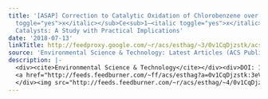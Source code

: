 ```yaml
---
title: '[ASAP] Correction to Catalytic Oxidation of Chlorobenzene over Mn<sub><italic
  toggle="yes">x</italic></sub>Ce<sub>1–<italic toggle="yes">x</italic></sub>O<sub>2</sub>/HZSM-5
  Catalysts: A Study with Practical Implications'
date: '2018-07-13'
linkTitle: http://feedproxy.google.com/~r/acs/esthag/~3/0v1CqDjzstk/acs.est.8b03243
source: 'Environmental Science & Technology: Latest Articles (ACS Publications)'
description: |-
  <div><cite>Environmental Science & Technology</cite></div><div>DOI: 10.1021/acs.est.8b03243</div><div class="feedflare">
  <a href="http://feeds.feedburner.com/~ff/acs/esthag?a=0v1CqDjzstk:3eVrj47WWhk:yIl2AUoC8zA"><img src="http://feeds.feedburner.com/~ff/acs/esthag?d=yIl2AUoC8zA" border="0"></img></a>
  </div><img src="http://feeds.feedburner.com/~r/acs/esthag/~4/0v1CqDjzstk" height="1" width="1" alt=""/>
---
```

